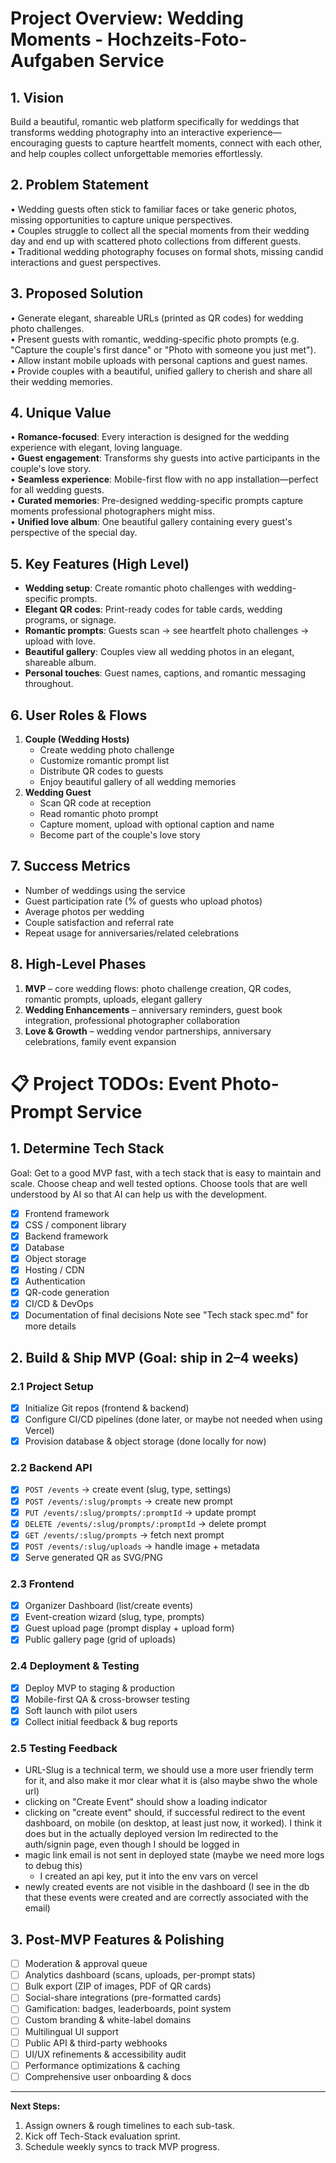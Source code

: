 # Project Overview: Wedding Moments - Hochzeits-Foto-Aufgaben Service

## 1. Vision  
Build a beautiful, romantic web platform specifically for weddings that transforms wedding photography into an interactive experience—encouraging guests to capture heartfelt moments, connect with each other, and help couples collect unforgettable memories effortlessly.

## 2. Problem Statement  
• Wedding guests often stick to familiar faces or take generic photos, missing opportunities to capture unique perspectives.  
• Couples struggle to collect all the special moments from their wedding day and end up with scattered photo collections from different guests.  
• Traditional wedding photography focuses on formal shots, missing candid interactions and guest perspectives.

## 3. Proposed Solution  
• Generate elegant, shareable URLs (printed as QR codes) for wedding photo challenges.  
• Present guests with romantic, wedding-specific photo prompts (e.g. "Capture the couple's first dance" or "Photo with someone you just met").  
• Allow instant mobile uploads with personal captions and guest names.  
• Provide couples with a beautiful, unified gallery to cherish and share all their wedding memories.

## 4. Unique Value  
• **Romance-focused**: Every interaction is designed for the wedding experience with elegant, loving language.  
• **Guest engagement**: Transforms shy guests into active participants in the couple's love story.  
• **Seamless experience**: Mobile-first flow with no app installation—perfect for all wedding guests.  
• **Curated memories**: Pre-designed wedding-specific prompts capture moments professional photographers might miss.  
• **Unified love album**: One beautiful gallery containing every guest's perspective of the special day.

## 5. Key Features (High Level)  
- **Wedding setup**: Create romantic photo challenges with wedding-specific prompts.  
- **Elegant QR codes**: Print-ready codes for table cards, wedding programs, or signage.  
- **Romantic prompts**: Guests scan → see heartfelt photo challenges → upload with love.  
- **Beautiful gallery**: Couples view all wedding photos in an elegant, shareable album.  
- **Personal touches**: Guest names, captions, and romantic messaging throughout.

## 6. User Roles & Flows  
1. **Couple (Wedding Hosts)**  
   - Create wedding photo challenge  
   - Customize romantic prompt list  
   - Distribute QR codes to guests  
   - Enjoy beautiful gallery of all wedding memories  
2. **Wedding Guest**  
   - Scan QR code at reception  
   - Read romantic photo prompt  
   - Capture moment, upload with optional caption and name  
   - Become part of the couple's love story  

## 7. Success Metrics  
- Number of weddings using the service  
- Guest participation rate (% of guests who upload photos)  
- Average photos per wedding  
- Couple satisfaction and referral rate  
- Repeat usage for anniversaries/related celebrations

## 8. High-Level Phases  
1. **MVP** – core wedding flows: photo challenge creation, QR codes, romantic prompts, uploads, elegant gallery  
2. **Wedding Enhancements** – anniversary reminders, guest book integration, professional photographer collaboration  
3. **Love & Growth** – wedding vendor partnerships, anniversary celebrations, family event expansion  


# 📋 Project TODOs: Event Photo-Prompt Service

## 1. Determine Tech Stack
Goal: Get to a good MVP fast, with a tech stack that is easy to maintain and scale. Choose cheap and well tested options. Choose tools that are well understood by AI so that AI can help us with the development.
- [x] Frontend framework  
- [x] CSS / component library  
- [x] Backend framework  
- [x] Database  
- [x] Object storage  
- [x] Hosting / CDN  
- [x] Authentication  
- [x] QR-code generation  
- [x] CI/CD & DevOps  
- [x] Documentation of final decisions
Note see "Tech stack spec.md" for more details

## 2. Build & Ship MVP (Goal: ship in 2–4 weeks)
### 2.1 Project Setup
- [x] Initialize Git repos (frontend & backend)  
- [x] Configure CI/CD pipelines  (done later, or maybe not needed when using Vercel)
- [x] Provision database & object storage (done locally for now) 

### 2.2 Backend API
- [x] `POST /events` → create event (slug, type, settings)
- [x] `POST /events/:slug/prompts` → create new prompt
- [x] `PUT /events/:slug/prompts/:promptId` → update prompt
- [x] `DELETE /events/:slug/prompts/:promptId` → delete prompt
- [x] `GET /events/:slug/prompts` → fetch next prompt  
- [x] `POST /events/:slug/uploads` → handle image + metadata  
- [x] Serve generated QR as SVG/PNG  

### 2.3 Frontend
- [x] Organizer Dashboard (list/create events)  
- [x] Event-creation wizard (slug, type, prompts)  
- [x] Guest upload page (prompt display + upload form)  
- [x] Public gallery page (grid of uploads)

### 2.4 Deployment & Testing
- [x] Deploy MVP to staging & production  
- [x] Mobile-first QA & cross-browser testing  
- [x] Soft launch with pilot users  
- [x] Collect initial feedback & bug reports  

### 2.5 Testing Feedback
- URL-Slug is a technical term, we should use a more user friendly term for it, and also make it mor clear what it is (also maybe shwo the whole url)
- clicking on "Create Event" should show a loading indicator
- clicking on "create event" should, if successful redirect to the event dashboard, on mobile (on desktop, at least just now, it worked). I think it does but in the actually deployed version Im redirected to the auth/signin page, even though I should be logged in
- magic link email is not sent in deployed state (maybe we need more logs to debug this)
   - I created an api key, put it into the env vars on vercel
- newly created events are not visible in the dashboard (I see in the db that these events were created and are correctly associated with the email)

## 3. Post-MVP Features & Polishing
- [ ] Moderation & approval queue  
- [ ] Analytics dashboard (scans, uploads, per-prompt stats)  
- [ ] Bulk export (ZIP of images, PDF of QR cards)  
- [ ] Social-share integrations (pre-formatted cards)  
- [ ] Gamification: badges, leaderboards, point system  
- [ ] Custom branding & white-label domains  
- [ ] Multilingual UI support  
- [ ] Public API & third-party webhooks  
- [ ] UI/UX refinements & accessibility audit  
- [ ] Performance optimizations & caching  
- [ ] Comprehensive user onboarding & docs  

---

**Next Steps:**  
1. Assign owners & rough timelines to each sub-task.  
2. Kick off Tech-Stack evaluation sprint.  
3. Schedule weekly syncs to track MVP progress.